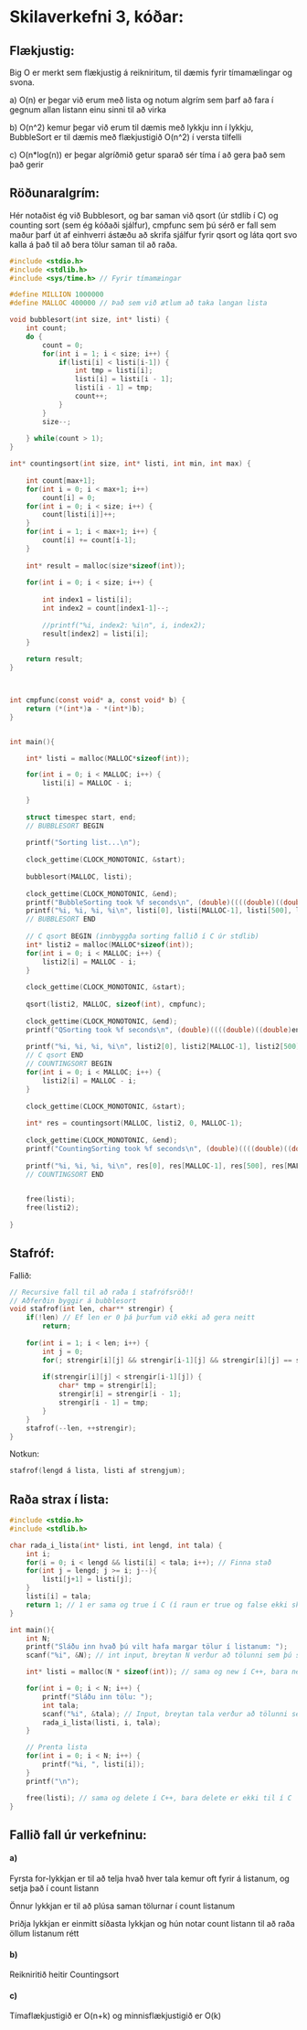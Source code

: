 # Skilaverkefni 3, kóðar:
## Flækjustig:
Big O er merkt sem flækjustig á reikniritum, til dæmis fyrir tímamælingar og svona.

a) O(n) er þegar við erum með lista og notum algrím sem þarf að fara í gegnum allan listann einu sinni til að virka

b) O(n^2) kemur þegar við erum til dæmis með lykkju inn í lykkju, BubbleSort er til dæmis með flækjustigið O(n^2) í versta tilfelli

c) O(n\*log(n)) er þegar algríðmið getur sparað sér tíma í að gera það sem það gerir

## Röðunaralgrím:

Hér notaðist ég við Bubblesort, og bar saman við qsort (úr stdlib í C) og counting sort (sem ég kóðaði sjálfur), cmpfunc sem þú sérð er fall sem maður þarf út af einhverri ástæðu að skrifa sjálfur fyrir qsort og láta qort svo kalla á það til að bera tölur saman til að raða.

```C
#include <stdio.h>
#include <stdlib.h>
#include <sys/time.h> // Fyrir tímamæingar

#define MILLION 1000000
#define MALLOC 400000 // Það sem við ætlum að taka langan lista

void bubblesort(int size, int* listi) {
	int count;
	do {
		count = 0;
		for(int i = 1; i < size; i++) {
			if(listi[i] < listi[i-1]) {
				int tmp = listi[i];
				listi[i] = listi[i - 1];
				listi[i - 1] = tmp;
				count++;
			}
		}
		size--;
		
	} while(count > 1);
}

int* countingsort(int size, int* listi, int min, int max) {
	
	int count[max+1];
	for(int i = 0; i < max+1; i++)
		count[i] = 0;
	for(int i = 0; i < size; i++) {
		count[listi[i]]++;
	}
	for(int i = 1; i < max+1; i++) {
		count[i] += count[i-1];
	}
	
	int* result = malloc(size*sizeof(int));
	
	for(int i = 0; i < size; i++) {
		
		int index1 = listi[i];
		int index2 = count[index1-1]--;
		
		//printf("%i, index2: %i\n", i, index2);
		result[index2] = listi[i];
	}
	
	return result;
}



int cmpfunc(const void* a, const void* b) {
	return (*(int*)a - *(int*)b);
}


int main(){

	int* listi = malloc(MALLOC*sizeof(int));

	for(int i = 0; i < MALLOC; i++) {
		listi[i] = MALLOC - i;
		
	}
	
	struct timespec start, end;
	// BUBBLESORT BEGIN
	
	printf("Sorting list...\n");
	
	clock_gettime(CLOCK_MONOTONIC, &start);
	
	bubblesort(MALLOC, listi);
	
	clock_gettime(CLOCK_MONOTONIC, &end);
	printf("BubbleSorting took %f seconds\n", (double)((((double)((double)end.tv_sec - start.tv_sec) * MILLION) + (((double)end.tv_nsec - (double)start.tv_nsec) / 1000))/MILLION));
	printf("%i, %i, %i, %i\n", listi[0], listi[MALLOC-1], listi[500], listi[MALLOC/2]);
	// BUBBLESORT END
	
	// C qsort BEGIN (innbyggða sorting fallið í C úr stdlib)
	int* listi2 = malloc(MALLOC*sizeof(int));
	for(int i = 0; i < MALLOC; i++) {
		listi2[i] = MALLOC - i;
	}
	
	clock_gettime(CLOCK_MONOTONIC, &start);
	
	qsort(listi2, MALLOC, sizeof(int), cmpfunc);
	
	clock_gettime(CLOCK_MONOTONIC, &end);
	printf("QSorting took %f seconds\n", (double)((((double)((double)end.tv_sec - start.tv_sec) * MILLION) + (((double)end.tv_nsec - (double)start.tv_nsec) / 1000))/MILLION));
	
	printf("%i, %i, %i, %i\n", listi2[0], listi2[MALLOC-1], listi2[500], listi2[MALLOC/2]);
	// C qsort END
	// COUNTINGSORT BEGIN
	for(int i = 0; i < MALLOC; i++) {
		listi2[i] = MALLOC - i;
	}
	
	clock_gettime(CLOCK_MONOTONIC, &start);
	
	int* res = countingsort(MALLOC, listi2, 0, MALLOC-1);
	
	clock_gettime(CLOCK_MONOTONIC, &end);
	printf("CountingSorting took %f seconds\n", (double)((((double)((double)end.tv_sec - start.tv_sec) * MILLION) + (((double)end.tv_nsec - (double)start.tv_nsec) / 1000))/MILLION));
	
	printf("%i, %i, %i, %i\n", res[0], res[MALLOC-1], res[500], res[MALLOC/2]);
	// COUNTINGSORT END

	
	free(listi);
	free(listi2);
	
}
```

## Stafróf:
Fallið:
```C
// Recursive fall til að raða í stafrófsröð!!
// Aðferðin byggir á bubblesort
void stafrof(int len, char** strengir) {	
	if(!len) // Ef len er 0 þá þurfum við ekki að gera neitt
		return;
	
	for(int i = 1; i < len; i++) {
		int j = 0;
		for(; strengir[i][j] && strengir[i-1][j] && strengir[i][j] == strengir[i-1][j]; j++);
	
		if(strengir[i][j] < strengir[i-1][j]) {
			char* tmp = strengir[i];
			strengir[i] = strengir[i - 1];
			strengir[i - 1] = tmp;
		}
	}
	stafrof(--len, ++strengir);
}
```
Notkun:
```C
stafrof(lengd á lista, listi af strengjum);
```

## Raða strax í lista:
```C
#include <stdio.h>
#include <stdlib.h>

char rada_i_lista(int* listi, int lengd, int tala) {
	int i;
	for(i = 0; i < lengd && listi[i] < tala; i++); // Finna stað
	for(int j = lengd; j >= i; j--){
		listi[j+1] = listi[j];
	}
	listi[i] = tala;
	return 1; // 1 er sama og true í C (í raun er true og false ekki skilgreint í C eins og í C++, en það er hægt að skilgreina það með #define og fleiri leiðum)
}

int main(){
	int N;
	printf("Sláðu inn hvað þú vilt hafa margar tölur í listanum: ");
	scanf("%i", &N); // int input, breytan N verður að tölunni sem þú slærð inn

	int* listi = malloc(N * sizeof(int)); // sama og new í C++, bara new er ekki til í C

	for(int i = 0; i < N; i++) {
		printf("Sláðu inn tölu: ");
		int tala;
		scanf("%i", &tala); // Input, breytan tala verður að tölunni sem þú slærð inn
		rada_i_lista(listi, i, tala);
	}

	// Prenta lista
	for(int i = 0; i < N; i++) {
		printf("%i, ", listi[i]);
	}
	printf("\n");

	free(listi); // sama og delete í C++, bara delete er ekki til í C
}
```

## Fallið fall úr verkefninu:


#### a)
Fyrsta for-lykkjan er til að telja hvað hver tala kemur oft fyrir á listanum, og setja það í count listann

Önnur lykkjan er til að plúsa saman tölurnar í count listanum

Þriðja lykkjan er einmitt síðasta lykkjan og hún notar count listann til að raða öllum listanum rétt

#### b)
Reikniritið heitir Countingsort

#### c)
Tímaflækjustigið er O(n+k) og minnisflækjustigið er O(k)